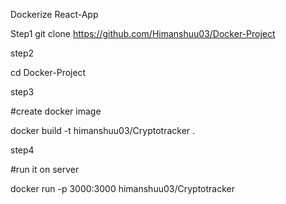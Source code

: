 Dockerize React-App

Step1
git clone https://github.com/Himanshuu03/Docker-Project

step2

cd Docker-Project

step3

#create docker image

docker build -t himanshuu03/Cryptotracker .

step4

#run it on server

docker run -p 3000:3000 himanshuu03/Cryptotracker
